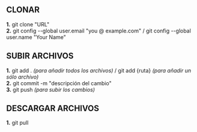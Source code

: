 ## CLONAR
**1.** git clone "URL" \
**2.** git config --global user.email "you @ example.com" / git config --global user.name "Your Name"
## SUBIR ARCHIVOS
**1.** git add .  _(para añadir todos los archivos)_ / git add {ruta} _(para añadir un sólo archivo)_ \
**2.** git commit -m "descripción del cambio" \
**3.** git push _(para subir los cambios)_ 
## DESCARGAR ARCHIVOS
**1.** git pull 
